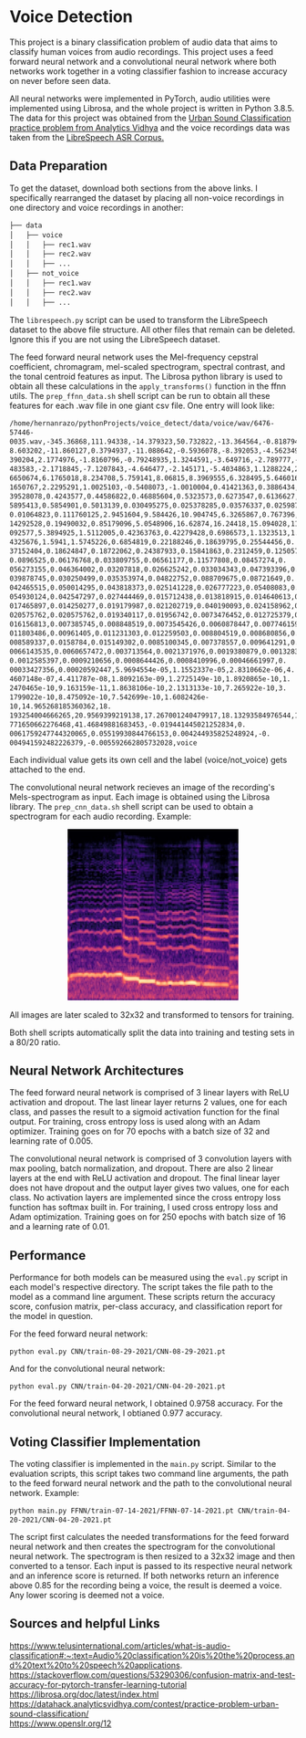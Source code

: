 Voice Detection
===

This project is a binary classification problem of audio data that aims to classify human voices from audio recordings. This project uses a feed forward neural network and a convolutional neural network where both networks work together in a voting classifier fashion to increase accuracy on never before seen data.  

All neural networks were implemented in PyTorch, audio utilities were implemented using Librosa, and the whole project is written in Python 3.8.5. The data for this project was obtained from the [Urban Sound Classification practice problem from Analytics Vidhya](https://datahack.analyticsvidhya.com/contest/practice-problem-urban-sound-classification/) and the voice recordings data was taken from the [LibreSpeech ASR Corpus.](https://www.openslr.org/12)  

Data Preparation
---

To get the dataset, download both sections from the above links. I specifically rearranged the dataset by placing all non-voice recordings in one directory and voice recordings in another:  

```bash
├── data
│   ├── voice
│   │   ├── rec1.wav
│   │   ├── rec2.wav
│   │   ├── ...
│   ├── not_voice
│   │   ├── rec1.wav
│   │   ├── rec2.wav
│   │   ├── ...
```

The `librespeech.py` script can be used to transform the LibreSpeech dataset to the above file structure. All other files that remain can be deleted. Ignore this if you are not using the LibreSpeech dataset.  

The feed forward neural network uses the Mel-frequency cepstral coefficient, chromagram, mel-scaled spectrogram, spectral contrast, and the tonal centroid features as input. The Librosa python library is used to obtain all these calculations in the `apply_transforms()` function in the ffnn utils. The `prep_ffnn_data.sh` shell script can be run to obtain all these features for each .wav file in one giant csv file. One entry will look like:
```
/home/hernanrazo/pythonProjects/voice_detect/data/voice/wav/6476-57446-0035.wav,-345.36868,111.94338,-14.379323,50.732822,-13.364564,-0.81879413,-     8.603202,-11.860127,0.3794937,-11.088642,-0.5936078,-8.392053,-4.562349,2.      390204,2.1774976,-1.8160796,-0.79248935,1.3244591,-3.649716,-2.789777,-3.       483583,-2.1718845,-7.1207843,-4.646477,-2.145171,-5.4034863,1.1288224,2.        6650674,6.1765018,8.234708,5.759141,8.06815,8.3969555,6.328495,5.646016,4.      1650767,2.2295291,1.0025103,-0.5408073,-1.0010004,0.41421363,0.3886434,0.       39528078,0.4243577,0.44586822,0.46885604,0.5323573,0.6273547,0.6136627,0.       5895413,0.5854901,0.5013139,0.030495275,0.025378285,0.03576337,0.02598723,      0.01064823,0.111760125,2.9451604,9.584426,10.904745,6.3265867,0.767396,0.       14292528,0.19490032,0.85179096,5.0548906,16.62874,16.24418,15.094028,11.        092577,5.3894925,1.5112005,0.42363763,0.42279428,0.6986573,1.1323513,1.         4325676,1.5941,1.5745226,0.6854819,0.22188246,0.18639795,0.25544456,0.          37152404,0.18624847,0.18722062,0.24387933,0.15841863,0.2312459,0.12505762,      0.0896525,0.06176768,0.033809755,0.06561177,0.11577808,0.08457274,0.            056273155,0.046364002,0.03207818,0.026625242,0.033034343,0.047393396,0.         039878745,0.030250499,0.035353974,0.04822752,0.088709675,0.08721649,0.          042465515,0.050014295,0.043818373,0.025141228,0.026777223,0.05408083,0.         054930124,0.042547297,0.027444469,0.015712438,0.013818915,0.014640613,0.        017465897,0.014250277,0.019179987,0.021202719,0.040190093,0.024158962,0.        020575762,0.020575762,0.019340117,0.01956742,0.0073476452,0.012725379,0.        016156813,0.007385745,0.008848519,0.0073545426,0.0060878447,0.007746159,0.      011803486,0.00961405,0.011231303,0.012259503,0.008804519,0.008680856,0.         008589337,0.0158784,0.015149302,0.0085100345,0.007378557,0.009641291,0.         0066143535,0.0060657472,0.003713564,0.0021371976,0.0019380879,0.0013283227,     0.0012585397,0.0009210656,0.0008644426,0.0008410996,0.00046661997,0.            00033427356,0.00020592447,5.9694554e-05,1.1552337e-05,2.8310662e-06,4.          4607148e-07,4.411787e-08,1.8092163e-09,1.2725149e-10,1.8920865e-10,1.           2470465e-10,9.163159e-11,1.8638106e-10,2.1313133e-10,7.265922e-10,3.            1799022e-10,8.475092e-10,7.542699e-10,1.6082426e-10,14.965268185360362,18.      193254004666265,20.9569399219138,17.267001240479917,18.13293584976544,19.       771650662276468,41.46849881683453,-0.019441445021252834,0.                      0061759247744320065,0.05519930844766153,0.004244935825248924,-0.                004941592482226379,-0.005592662805732028,voice
``` 
Each individual value gets its own cell and the label (voice/not_voice) gets attached to the end.  

The convolutional neural network recieves an image of the recording's Mels-spectrogram as input. Each image is obtained using the Librosa library. The `prep_cnn_data.sh` shell script can be used to obtain a spectrogram for each audio recording. Example:  

<p align="center">
<img src="https://github.com/hernanrazo/human-voice-detection/blob/main/example.jpg" width="300" height="300"> 
</p>
All images are later scaled to 32x32 and transformed to tensors for training.  

Both shell scripts automatically split the data into training and testing sets in a 80/20 ratio.  

Neural Network Architectures
---
The feed forward neural network is comprised of 3 linear layers with ReLU activation and dropout. The last linear layer returns 2 values, one for each class, and passes the result to a sigmoid activation function for the final output. For training, cross entropy loss is used along with an Adam optimizer. Training goes on for 70 epochs with a batch size of 32 and learning rate of 0.005.  

The convolutional neural network is comprised of 3 convolution layers with max pooling, batch normalization, and dropout. There are also 2 linear layers at the end with ReLU activation and dropout. The final linear layer does not have dropout and the output layer gives two values, one for each class. No activation layers are implemented since the cross entropy loss function has softmax built in. For training, I used cross entropy loss and Adam optimization. Training goes on for 250 epochs with batch size of 16 and a learning rate of 0.01.  

Performance
---
Performance for both models can be measured using the `eval.py` script in each model's respective directory. The script takes the file path to the model as a command line argument. These scripts return the accuracy score, confusion matrix, per-class accuracy, and classification report for the model in question.  

For the feed forward neural network:
```
python eval.py CNN/train-08-29-2021/CNN-08-29-2021.pt
``` 
And for the convolutional neural network:
```
python eval.py CNN/train-04-20-2021/CNN-04-20-2021.pt
```

For the feed forward neural network, I obtained 0.9758 accuracy. For the convolutional neural network, I obtianed 0.977 accuracy.

Voting Classifier Implementation
---
The voting classifier is implemented in the `main.py` script. Similar to the evaluation scripts, this script takes two command line arguments, the path to the feed forward neural network and the path to the convolutional neural network. Example:
```
python main.py FFNN/train-07-14-2021/FFNN-07-14-2021.pt CNN/train-04-20-2021/CNN-04-20-2021.pt
```
The script first calculates the needed transformations for the feed forward neural network and then creates the spectrogram for the convolutional neural network. The spectrogram is then resized to a 32x32 image and then converted to a tensor. Each input is passed to its respective neural network and an inference score is returned. If both networks return an inference above 0.85 for the recording being a voice, the result is deemed a voice. Any lower scoring is deemed not a voice.

Sources and helpful Links
---
https://www.telusinternational.com/articles/what-is-audio-classification#:~:text=Audio%20classification%20is%20the%20process,and%20text%20to%20speech%20applications.  
https://stackoverflow.com/questions/53290306/confusion-matrix-and-test-accuracy-for-pytorch-transfer-learning-tutorial  
https://librosa.org/doc/latest/index.html  
https://datahack.analyticsvidhya.com/contest/practice-problem-urban-sound-classification/  
https://www.openslr.org/12
